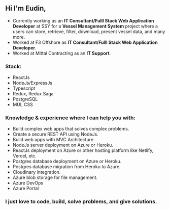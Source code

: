 ## Hi I'm Eudin,

- Currently working as an **IT Consultant/Fulll Stack Web Application Developer** at SSY for a **Vessel Management System** project where a users can store, retrieve, filter, download, present vessel data, and many more. 
- Worked at F3 Offshore as **IT Consultant/Fulll Stack Web Application Developer**.
- Worked at Mittal Contracting as an **IT Support**.

### Stack:
- ReactJs
- NodeJs/ExpressJs
- Typescript
- Redux, Redux Saga
- PostgreSQL
- MUI, CSS

### Knowledge & experience where I can help you with:
- Build complex web apps that solves complex problems.
- Create a secure REST API using NodeJs.
- Build web apps with MVC Architecture.
- NodeJs server deployment on Azure or Heroku.
- ReactJs deployment on Azure or other hosting platform like Netlify, Vercel, etc.
- Postgres database deployment on Azure or Heroku.
- Postgres database migration from Heroku to Azure.
- Cloudinary integration.
- Azure blob storage for file management.
- Azure DevOps
- Azure Portal

### I just love to code, build, solve problems, and give solutions.





